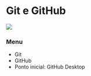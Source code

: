 # Git e GitHub



![](https://enotas.com.br/blog/wp-content/uploads/2021/02/github.gif)



### Menu

- Git
- GitHub
- Ponto inicial: GitHub Desktop





















